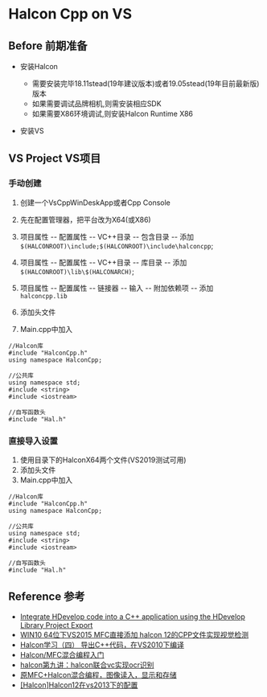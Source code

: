 # Halcon Cpp on VS

## Before 前期准备

- 安装Halcon
  - 需要安装完毕18.11stead(19年建议版本)或者19.05stead(19年目前最新版)版本
  - 如果需要调试品牌相机,则需安装相应SDK
  - 如果需要X86环境调试,则安装Halcon Runtime X86

- 安装VS

## VS Project VS项目

### 手动创建
1. 创建一个VsCppWinDeskApp或者Cpp Console

2. 先在配置管理器，把平台改为X64(或X86)


3. 项目属性 -- 配置属性 -- VC++目录 -- 包含目录 -- 添加 ```$(HALCONROOT)\include;$(HALCONROOT)\include\halconcpp```;


4. 项目属性 -- 配置属性 -- VC++目录 -- 库目录 -- 添加 ```$(HALCONROOT)\lib\$(HALCONARCH)```;

5. 项目属性 -- 配置属性 -- 链接器 -- 输入 -- 附加依赖项 -- 添加 ```halconcpp.lib```

6. 添加头文件
7. Main.cpp中加入

```
//Halcon库
#include "HalconCpp.h"
using namespace HalconCpp;

//公共库
using namespace std;
#include <string>
#include <iostream>

//自写函数头
#include "Hal.h"
```

### 直接导入设置

1. 使用目录下的HalconX64两个文件(VS2019测试可用)
2.  添加头文件
3.  Main.cpp中加入

```
//Halcon库
#include "HalconCpp.h"
using namespace HalconCpp;

//公共库
using namespace std;
#include <string>
#include <iostream>

//自写函数头
#include "Hal.h"
```













## Reference 参考

- [Integrate HDevelop code into a C++ application using the HDevelop Library Project Export](https://www.mvtec.com/news-press/video/detail/hdevelop-library-project-export0/?no_cache=1&cHash=08ee6d47d22df249a146cf637790946e)
- [WIN10 64位下VS2015 MFC直接添加 halcon 12的CPP文件实现视觉检测](https://www.cnblogs.com/tmdsleep/p/5485882.html)
- [Halcon学习（四） 导出C++代码，在VS2010下编译](https://blog.csdn.net/chaipp0607/article/details/69514982)
- [Halcon/MFC混合编程入门](https://blog.csdn.net/lsh_2013/article/details/50539003)
- [halcon第九讲：halcon联合vc实现ocr识别](https://blog.csdn.net/qq_24946843/article/details/82114589)
- [原MFC+Halcon混合编程，图像读入，显示和存储](https://blog.csdn.net/bettyshasha/article/details/51544203)
- [[Halcon]Halcon12在vs2013下的配置](https://blog.csdn.net/kingcooper/article/details/50774760)